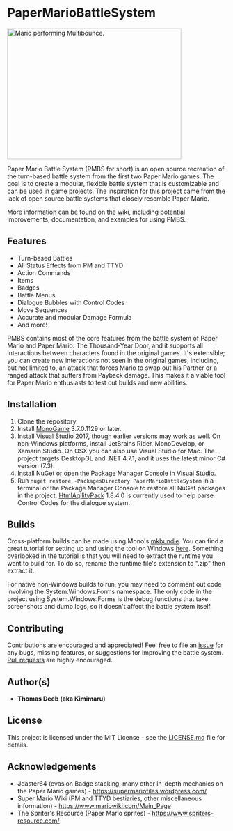 # PaperMarioBattleSystem
<img src="https://tdeeb.github.io/PaperMarioBattleSystem/images/PMBS%20Multibounce.gif" alt="Mario performing Multibounce." width="400" height="300"/>

Paper Mario Battle System (PMBS for short) is an open source recreation of the turn-based battle system from the first two Paper Mario games. The goal is to create a modular, flexible battle system that is customizable and can be used in game projects. The inspiration for this project came from the lack of open source battle systems that closely resemble Paper Mario.

More information can be found on the [wiki](https://github.com/tdeeb/PaperMarioBattleSystem/wiki), including potential improvements, documentation, and examples for using PMBS.

## Features
* Turn-based Battles
* All Status Effects from PM and TTYD
* Action Commands
* Items
* Badges
* Battle Menus
* Dialogue Bubbles with Control Codes
* Move Sequences
* Accurate and modular Damage Formula
* And more!

PMBS contains most of the core features from the battle system of Paper Mario and Paper Mario: The Thousand-Year Door, and it supports all interactions between characters found in the original games. It's extensible; you can create new interactions not seen in the original games, including, but not limited to, an attack that forces Mario to swap out his Partner or a ranged attack that suffers from Payback damage. This makes it a viable tool for Paper Mario enthusiasts to test out builds and new abilities.

## Installation
1. Clone the repository
2. Install [MonoGame](https://github.com/MonoGame/MonoGame) 3.7.0.1129 or later.
3. Install Visual Studio 2017, though earlier versions may work as well. On non-Windows platforms, install JetBrains Rider, MonoDevelop, or Xamarin Studio. On OSX you can also use Visual Studio for Mac. The project targets DesktopGL and .NET 4.7.1, and it uses the latest minor C# version (7.3).
4. Install NuGet or open the Package Manager Console in Visual Studio.
5. Run `nuget restore -PackagesDirectory PaperMarioBattleSystem` in a terminal or the Package Manager Console to restore all NuGet packages in the project. [HtmlAgilityPack](https://github.com/zzzprojects/html-agility-pack) 1.8.4.0 is currently used to help parse Control Codes for the dialogue system.

## Builds
Cross-platform builds can be made using Mono's [mkbundle](http://www.mono-project.com/docs/tools+libraries/tools/mkbundle/). You can find a great tutorial for setting up and using the tool on Windows [here](https://dotnetcoretutorials.com/2018/03/22/bundling-mono-with-a-net-executable-using-mkbundle-on-windows/). Something overlooked in the tutorial is that you will need to extract the runtime you want to build for. To do so, rename the runtime file's extension to ".zip" then extract it.

For native non-Windows builds to run, you may need to comment out code involving the System.Windows.Forms namespace. The only code in the project using System.Windows.Forms is the debug functions that take screenshots and dump logs, so it doesn't affect the battle system itself.

## Contributing
Contributions are encouraged and appreciated! Feel free to file an [issue](https://github.com/tdeeb/PaperMarioBattleSystem/issues) for any bugs, missing features, or suggestions for improving the battle system. [Pull requests](https://github.com/tdeeb/PaperMarioBattleSystem/pulls) are highly encouraged.

## Author(s)
* **Thomas Deeb (aka Kimimaru)**

## License
This project is licensed under the MIT License - see the [LICENSE.md](https://github.com/tdeeb/PaperMarioBattleSystem/blob/master/LICENSE) file for details.

## Acknowledgements
* Jdaster64 (evasion Badge stacking, many other in-depth mechanics on the Paper Mario games) - https://supermariofiles.wordpress.com/
* Super Mario Wiki (PM and TTYD bestiaries, other miscellaneous information) - https://www.mariowiki.com/Main_Page
* The Spriter's Resource (Paper Mario sprites) - https://www.spriters-resource.com/
